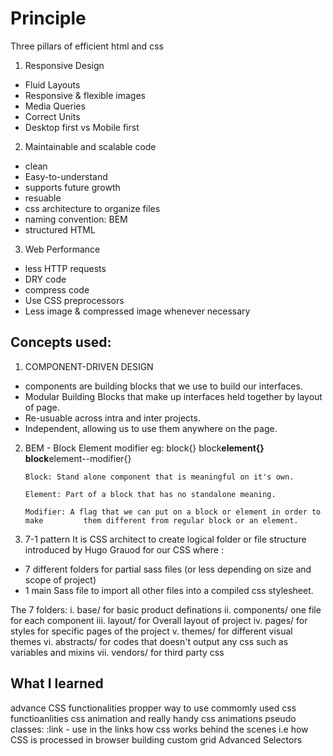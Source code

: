 # Principle

Three pillars of efficient html and css

1.  Responsive Design

- Fluid Layouts
- Responsive & flexible images
- Media Queries
- Correct Units
- Desktop first vs Mobile first

2.  Maintainable and scalable code

- clean
- Easy-to-understand
- supports future growth
- resuable
- css architecture to organize files
- naming convention: BEM
- structured HTML

3.  Web Performance

- less HTTP requests
- DRY code
- compress code
- Use CSS preprocessors
- Less image & compressed image whenever necessary

## Concepts used:

1. COMPONENT-DRIVEN DESIGN

- components are building blocks that we use to build our interfaces.
- Modular Building Blocks that make up interfaces held together by layout of page.
- Re-usuable across intra and inter projects.
- Independent, allowing us to use them anywhere on the page.

2.  BEM - Block Element modifier
    eg:
    block{}
    block**element{}
    block**element--modifier{}

        Block: Stand alone component that is meaningful on it's own.

        Element: Part of a block that has no standalone meaning.

        Modifier: A flag that we can put on a block or element in order to make         them different from regular block or an element.

3.  7-1 pattern
    It is CSS architect to create logical folder or file structure introduced by Hugo Grauod for our CSS where :

- 7 different folders for partial sass files (or less depending on size and scope of project)
- 1 main Sass file to import all other files into a compiled css stylesheet.

The 7 folders:
i. base/
for basic product definations
ii. components/
one file for each component
iii. layout/
for Overall layout of project
iv. pages/
for styles for specific pages of the project
v. themes/
for different visual themes
vi. abstracts/
for codes that doesn't output any css such as variables and mixins
vii. vendors/
for third party css

## What I learned

advance CSS functionalities
propper way to use commomly used css functioanlities
css animation and really handy css animations
pseudo classes:
:link - use in the links
how css works behind the scenes i.e how CSS is processed in browser
building custom grid
Advanced Selectors
